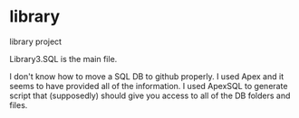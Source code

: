 # library
library project

Library3.SQL is the main file.

I don't know how to move a SQL DB to github properly. I used Apex and it seems to have provided all of the information.
I used ApexSQL to generate script that (supposedly) should give you access to all of the DB folders and files.
